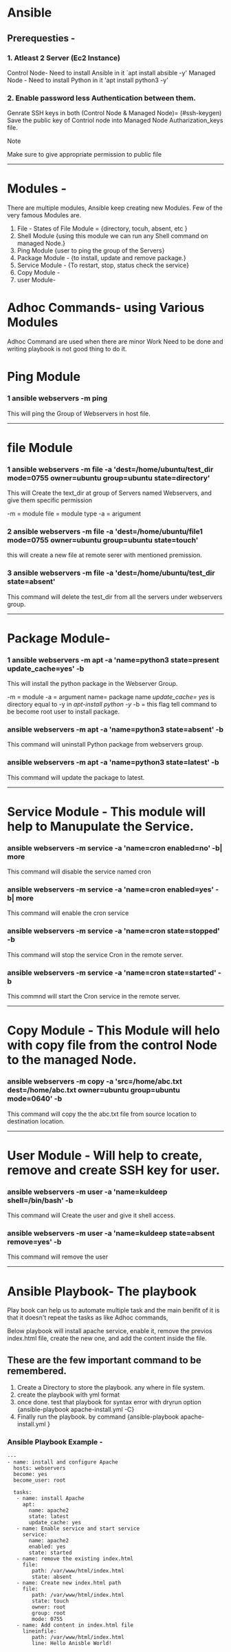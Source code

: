 # Ansible

## Prerequesties - 
### 1. Atleast 2 Server (Ec2 Instance)
Control Node- Need to install Ansible in it
    `apt install absible -y'
Managed Node - Need to install Python in it 
    'apt install python3 -y'

### 2. Enable password less Authentication between them. 
   Genrate SSH keys in both (Control Node & Managed Node)= 
            (#ssh-keygen)
   Save the public key of Contriol node into Managed Node Autharization_keys file.    


> [!NOTE]
> Make sure to give appropriate permission to public file
_________________________________________________________
# Modules -  

There are multiple modules, Ansible keep creating new Modules. Few of the very famous Modules are. 
1. File -
   States of File Module = {directory, tocuh, absent, etc }
2. Shell Module {using this module we can run any Shell command on managed Node.}
3. Ping Module {user to ping the group of the Servers}
4. Package Module - {to install, update and remove package.}
5. Service Module - {To restart, stop, status check the service}
6. Copy Module -
7. user Module- 



# Adhoc Commands- using Various Modules
Adhoc Command are used when there are minor Work Need to be done and writing playbook is not good thing to do it. 

# Ping Module


### 1 ansible webservers -m ping

This will ping the Group of Webservers in host file. 
___________________________________________________ 

# file Module

### 1 ansible webservers -m file -a 'dest=/home/ubuntu/test_dir mode=0755 owner=ubuntu group=ubuntu state=directory'

This will Create the text_dir at group of Servers named Webservers, and give them specific permission

-m = module
file = module type 
-a = arigument

### 2 ansible webservers -m file -a 'dest=/home/ubuntu/file1 mode=0755 owner=ubuntu group=ubuntu state=touch'

this will create a new file at remote serer with mentioned premission.

### 3 ansible webservers -m file -a 'dest=/home/ubuntu/test_dir  state=absent'

This command will delete the test_dir from all the servers under webservers group. 

*************************************************************************************************************

# Package Module- 

### 1 ansible webservers -m apt -a 'name=python3 state=present update_cache=yes' -b
This will install the python package in the Webserver Group.

-m = module
-a = argument
name= package name 
*update_cache= yes* is directory equal to -y in  *apt-install python -y* 
-b = this flag tell command to be become root user to install package. 

### ansible webservers -m apt -a 'name=python3 state=absent' -b

This command will uninstall Python package from webservers group.

### ansible webservers -m apt -a 'name=python3 state=latest' -b

This command will update the package to latest.


****************************************************************************************************************

# Service Module - This module will help to Manupulate the Service. 

### ansible webservers -m service -a 'name=cron enabled=no' -b| more

This command will disable the service named cron 

### ansible webservers -m service -a 'name=cron enabled=yes' -b| more

This command will enable the cron service 

### ansible webservers -m service -a 'name=cron state=stopped' -b

This command will stop the service Cron in the remote server.

### ansible webservers -m service -a 'name=cron state=started' -b

This commnd will start the Cron service in the remote server.

******************************************************************

# Copy Module - This Module will helo with copy file from the control Node to the managed Node. 

### ansible webservers -m copy -a 'src=/home/abc.txt dest=/home/abc.txt owner=ubuntu group=ubuntu mode=0640' -b

This command will copy the the abc.txt file from source location to destination location.

*******************************************************************

# User Module - Will help to create, remove and create SSH key for user. 

### ansible webservers -m user -a 'name=kuldeep shell=/bin/bash' -b

This command will Create the user and give it shell access.

###  ansible webservers -m user -a 'name=kuldeep state=absent remove=yes' -b

This command will remove the user

**********************************************************


# Ansible Playbook- The playbook 

Play book can help us to automate multiple task and the main benifit of it is that it doesn't repeat the tasks as like Adhoc commands, 

Below playbook will install apache service, enable it, remove the previos index.html file, create the new one, and add the content inside the file. 

## These are the few important command to be remembered. 
1. Create a Directory to store the playbook. any where in file system.
2. create the playbook with yml format
3. once done. test that playbook for syntax error with dryrun option {ansible-playbook apache-install.yml -C}
4. Finally run the playbook. by command {ansible-playbook apache-install.yml }



### Ansible Playbook Example - 
```
---
- name: install and configure Apache
  hosts: webservers
  become: yes
  become_user: root

  tasks:
   - name: install Apache
     apt:
       name: apache2
       state: latest
       update_cache: yes
   - name: Enable service and start service
     service:
       name: apache2
       enabled: yes
       state: started
   - name: remove the existing index.html
     file:
        path: /var/www/html/index.html
        state: absent
   - name: Create new index.html path
     file:
        path: /var/www/html/index.html
        state: touch
        owner: root
        group: root
        mode: 0755
   - name: Add content in index.html file
     lineinfile:
        path: /var/www/html/index.html
        line: Hello Anisble World!

 
```











